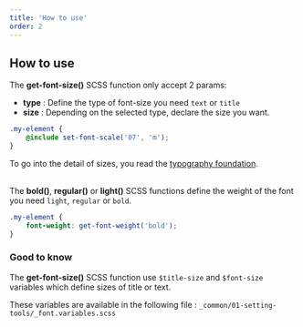 ```yaml
---
title: 'How to use'
order: 2
---
```


## How to use

The **get-font-size()** SCSS function only accept 2 params:

* **type** : Define the type of font-size you need `text` or `title`
* **size** : Depending on the selected type, declare the size you want.

```scss
.my-element {
    @include set-font-scale('07', 'm');
}
```
To go into the detail of sizes, you read the [typography foundation](/Foundations/Typography).<br /><br />

The **bold()**, **regular()** or **light()** SCSS functions define the weight of the font you need `light`, `regular` or `bold`.

```scss
.my-element {
    font-weight: get-font-weight('bold');
}
```

### Good to know

The **get-font-size()** SCSS function use `$title-size` and `$font-size` variables which define sizes of title or text.

These variables are available in the following file : `_common/01-setting-tools/_font.variables.scss`

